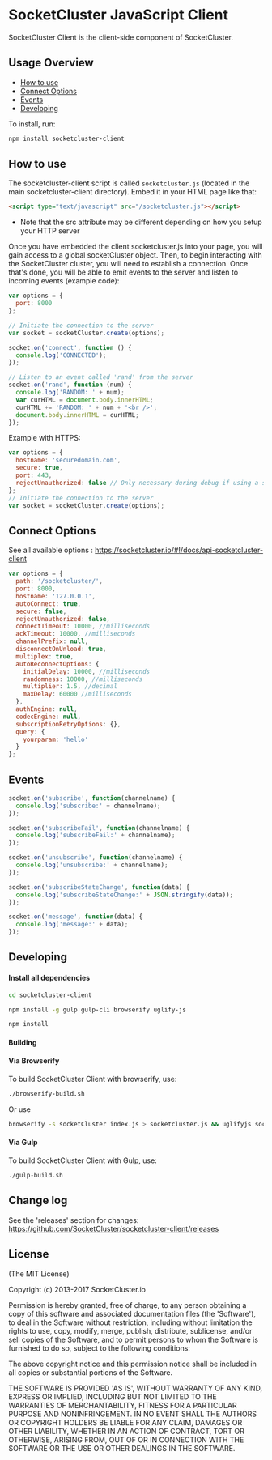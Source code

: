 SocketCluster JavaScript Client
======

SocketCluster Client is the client-side component of SocketCluster.

## Usage Overview

* [How to use](https://github.com/SocketCluster/socketcluster-client#how-to-use)
* [Connect Options](https://github.com/SocketCluster/socketcluster-client#connect-options)
* [Events](https://github.com/SocketCluster/socketcluster-client#events)
* [Developing](https://github.com/SocketCluster/socketcluster-client#developing)

To install, run:

```bash
npm install socketcluster-client
```


## How to use

The socketcluster-client script is called `socketcluster.js` (located in the main socketcluster-client directory).
Embed it in your HTML page like that:

```html
<script type="text/javascript" src="/socketcluster.js"></script>
```
- Note that the src attribute may be different depending on how you setup your HTTP server

Once you have embedded the client socketcluster.js into your page, you will gain access to a global socketCluster object.
Then, to begin interacting with the SocketCluster cluster, you will need to establish a connection.
Once that's done, you will be able to emit events to the server and listen to incoming events (example code):

```js
var options = {
  port: 8000
};

// Initiate the connection to the server
var socket = socketCluster.create(options);

socket.on('connect', function () {
  console.log('CONNECTED');
});

// Listen to an event called 'rand' from the server
socket.on('rand', function (num) {
  console.log('RANDOM: ' + num);
  var curHTML = document.body.innerHTML;
  curHTML += 'RANDOM: ' + num + '<br />';
  document.body.innerHTML = curHTML;
});
```

Example with HTTPS:

```js
var options = {
  hostname: 'securedomain.com',
  secure: true,
  port: 443,
  rejectUnauthorized: false // Only necessary during debug if using a self-signed certificate
};
// Initiate the connection to the server
var socket = socketCluster.create(options);
```

## Connect Options

See all available options : https://socketcluster.io/#!/docs/api-socketcluster-client

```js
var options = {
  path: '/socketcluster/',
  port: 8000,
  hostname: '127.0.0.1',
  autoConnect: true,
  secure: false,
  rejectUnauthorized: false,
  connectTimeout: 10000, //milliseconds
  ackTimeout: 10000, //milliseconds
  channelPrefix: null,
  disconnectOnUnload: true,
  multiplex: true,
  autoReconnectOptions: {
    initialDelay: 10000, //milliseconds
    randomness: 10000, //milliseconds
    multiplier: 1.5, //decimal
    maxDelay: 60000 //milliseconds
  },
  authEngine: null,
  codecEngine: null,
  subscriptionRetryOptions: {},
  query: {
    yourparam: 'hello'
  }
};
```

## Events

```js
socket.on('subscribe', function(channelname) {
  console.log('subscribe:' + channelname);
});

socket.on('subscribeFail', function(channelname) {
  console.log('subscribeFail:' + channelname);
});

socket.on('unsubscribe', function(channelname) {
  console.log('unsubscribe:' + channelname);
});

socket.on('subscribeStateChange', function(data) {
  console.log('subscribeStateChange:' + JSON.stringify(data));
});

socket.on('message', function(data) {
  console.log('message:' + data);
});
```

## Developing

#### Install all dependencies

```bash
cd socketcluster-client

npm install -g gulp gulp-cli browserify uglify-js

npm install
```

#### Building

#### Via Browserify

To build SocketCluster Client with browserify, use:

```bash
./browserify-build.sh
```

Or use

```bash
browserify -s socketCluster index.js > socketcluster.js && uglifyjs socketcluster.js -o socketcluster.min.js
```

#### Via Gulp

To build SocketCluster Client with Gulp, use:

```bash
./gulp-build.sh
```

## Change log

See the 'releases' section for changes: https://github.com/SocketCluster/socketcluster-client/releases

## License

(The MIT License)

Copyright (c) 2013-2017 SocketCluster.io

Permission is hereby granted, free of charge, to any person obtaining a copy of this software and associated documentation files (the 'Software'), to deal in the Software without restriction, including without limitation the rights to use, copy, modify, merge, publish, distribute, sublicense, and/or sell copies of the Software, and to permit persons to whom the Software is furnished to do so, subject to the following conditions:

The above copyright notice and this permission notice shall be included in all copies or substantial portions of the Software.

THE SOFTWARE IS PROVIDED 'AS IS', WITHOUT WARRANTY OF ANY KIND, EXPRESS OR IMPLIED, INCLUDING BUT NOT LIMITED TO THE WARRANTIES OF MERCHANTABILITY, FITNESS FOR A PARTICULAR PURPOSE AND NONINFRINGEMENT. IN NO EVENT SHALL THE AUTHORS OR COPYRIGHT HOLDERS BE LIABLE FOR ANY CLAIM, DAMAGES OR OTHER LIABILITY, WHETHER IN AN ACTION OF CONTRACT, TORT OR OTHERWISE, ARISING FROM, OUT OF OR IN CONNECTION WITH THE SOFTWARE OR THE USE OR OTHER DEALINGS IN THE SOFTWARE.
